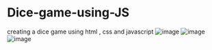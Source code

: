 # Dice-game-using-JS
creating a dice game using html , css and javascript
![image](https://user-images.githubusercontent.com/72223171/222196058-a8c31709-6b0f-4626-8888-194deaf4500c.png)
![image](https://user-images.githubusercontent.com/72223171/222196184-865465e3-fa86-43b2-9a18-433910fa812e.png)
![image](https://user-images.githubusercontent.com/72223171/222196292-6c570725-5846-4ac6-b36d-10eac47b8f73.png)
